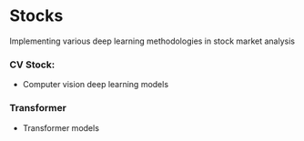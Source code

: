 # Stocks
Implementing various deep learning methodologies in stock market analysis

### CV Stock:
- Computer vision deep learning models
### Transformer
- Transformer models